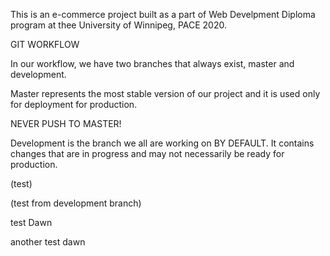This is an e-commerce project built as a part of Web Develpment Diploma program at thee University of Winnipeg, PACE 2020.

GIT WORKFLOW

In our workflow, we have two branches that always exist, master and development.

Master represents the most stable version of our project and it is used only for deployment for production.

NEVER PUSH TO MASTER!

Development is the branch we all are working on BY DEFAULT. It contains changes that are in progress and may not necessarily be ready for production.

(test)

(test from development branch)

test Dawn

another test dawn